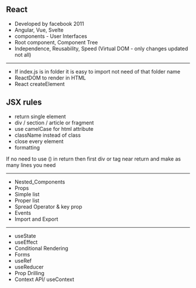 ## React

- Developed by facebook 2011
- Angular, Vue, Svelte
- components - User Interfaces
- Root component, Component Tree
- Independence, Reusability, Speed (Virtual DOM - only changes updated not all)

---

- If index.js is in folder it is easy to import not need of that folder name
- ReactDOM to render in HTML
- React createElement

## JSX rules

- return single element
- div / section / article or fragment
- use camelCase for html attribute
- className instead of class
- close every element
- formatting

If no need to use () in return then first div or tag near return and make as many lines you need

---

- Nested_Components
- Props
- Simple list
- Proper list
- Spread Operator & key prop
- Events
- Import and Export

---

- useState
- useEffect
- Conditional Rendering
- Forms
- useRef
- useReducer
- Prop Drilling
- Context API/ useContext
